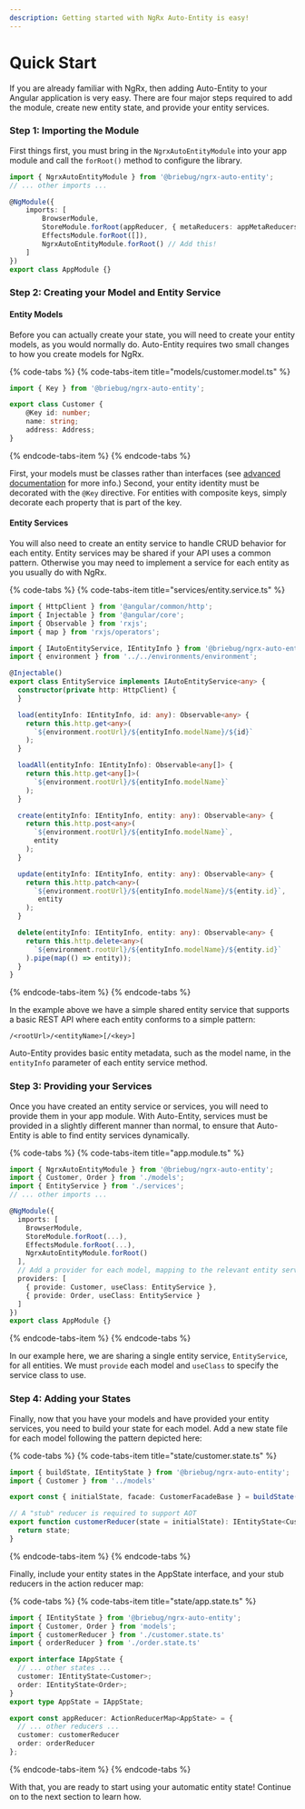 ```yaml
---
description: Getting started with NgRx Auto-Entity is easy!
---
```


# Quick Start

If you are already familiar with NgRx, then adding Auto-Entity to your Angular application is very easy. There are four major steps required to add the module, create new entity state, and provide your entity services.

### Step 1: Importing the Module

First things first, you must bring in the `NgrxAutoEntityModule` into your app module and call the `forRoot()` method to configure the library.

```typescript
import { NgrxAutoEntityModule } from '@briebug/ngrx-auto-entity';
// ... other imports ...

@NgModule({
    imports: [
        BrowserModule,
        StoreModule.forRoot(appReducer, { metaReducers: appMetaReducers }),
        EffectsModule.forRoot([]),
        NgrxAutoEntityModule.forRoot() // Add this!
    ]
})
export class AppModule {}
```

### Step 2: Creating your Model and Entity Service

#### Entity Models

Before you can actually create your state, you will need to create your entity models, as you would normally do. Auto-Entity requires two small changes to how you create models for NgRx.

{% code-tabs %}
{% code-tabs-item title="models/customer.model.ts" %}
```typescript
import { Key } from '@briebug/ngrx-auto-entity';

export class Customer {
    @Key id: number;
    name: string;
    address: Address;
}
```
{% endcode-tabs-item %}
{% endcode-tabs %}

First, your models must be classes rather than interfaces \(see [advanced documentation](../advanced/usage/paradigm/models.md) for more info.\) Second, your entity identity must be decorated with the `@Key` directive. For entities with composite keys, simply decorate each property that is part of the key.

#### Entity Services

You will also need to create an entity service to handle CRUD behavior for each entity. Entity services may be shared if your API uses a common pattern. Otherwise you may need to implement a service for each entity as you usually do with NgRx.

{% code-tabs %}
{% code-tabs-item title="services/entity.service.ts" %}
```typescript
import { HttpClient } from '@angular/common/http';
import { Injectable } from '@angular/core';
import { Observable } from 'rxjs';
import { map } from 'rxjs/operators';

import { IAutoEntityService, IEntityInfo } from '@briebug/ngrx-auto-entity';
import { environment } from '../../environments/environment';

@Injectable()
export class EntityService implements IAutoEntityService<any> {
  constructor(private http: HttpClient) {
  }

  load(entityInfo: IEntityInfo, id: any): Observable<any> {
    return this.http.get<any>(
      `${environment.rootUrl}/${entityInfo.modelName}/${id}`
    );
  }

  loadAll(entityInfo: IEntityInfo): Observable<any[]> {
    return this.http.get<any[]>(
      `${environment.rootUrl}/${entityInfo.modelName}`
    );
  }

  create(entityInfo: IEntityInfo, entity: any): Observable<any> {
    return this.http.post<any>(
      `${environment.rootUrl}/${entityInfo.modelName}`,
      entity
    );
  }

  update(entityInfo: IEntityInfo, entity: any): Observable<any> {
    return this.http.patch<any>(
      `${environment.rootUrl}/${entityInfo.modelName}/${entity.id}`,
       entity
    );
  }

  delete(entityInfo: IEntityInfo, entity: any): Observable<any> {
    return this.http.delete<any>(
      `${environment.rootUrl}/${entityInfo.modelName}/${entity.id}`
    ).pipe(map(() => entity));
  }
}
```
{% endcode-tabs-item %}
{% endcode-tabs %}

In the example above we have a simple shared entity service that supports a basic REST API where each entity conforms to a simple pattern:

`/<rootUrl>/<entityName>[/<key>]`

Auto-Entity provides basic entity metadata, such as the model name, in the `entityInfo` parameter of each entity service method.

### Step 3: Providing your Services

Once you have created an entity service or services, you will need to provide them in your app module. With Auto-Entity, services must be provided in a slightly different manner than normal, to ensure that Auto-Entity is able to find entity services dynamically.

{% code-tabs %}
{% code-tabs-item title="app.module.ts" %}
```typescript
import { NgrxAutoEntityModule } from '@briebug/ngrx-auto-entity';
import { Customer, Order } from './models';
import { EntityService } from './services';
// ... other imports ...

@NgModule({
  imports: [
    BrowserModule,
    StoreModule.forRoot(...),
    EffectsModule.forRoot(...),
    NgrxAutoEntityModule.forRoot()
  ],
  // Add a provider for each model, mapping to the relevant entity service:
  providers: [
    { provide: Customer, useClass: EntityService },
    { provide: Order, useClass: EntityService }
  ]
})
export class AppModule {}
```
{% endcode-tabs-item %}
{% endcode-tabs %}

In our example here, we are sharing a single entity service, `EntityService`, for all entities. We must `provide` each model and `useClass` to specify the service class to use.

### Step 4: Adding your States

Finally, now that you have your models and have provided your entity services, you need to build your state for each model. Add a new state file for each model following the pattern depicted here:

{% code-tabs %}
{% code-tabs-item title="state/customer.state.ts" %}
```typescript
import { buildState, IEntityState } from '@briebug/ngrx-auto-entity';
import { Customer } from '../models'

export const { initialState, facade: CustomerFacadeBase } = buildState(Customer);

// A "stub" reducer is required to support AOT
export function customerReducer(state = initialState): IEntityState<Customer> {
  return state;
}
```
{% endcode-tabs-item %}
{% endcode-tabs %}

Finally, include your entity states in the AppState interface, and your stub reducers in the action reducer map:

{% code-tabs %}
{% code-tabs-item title="state/app.state.ts" %}
```typescript
import { IEntityState } from '@briebug/ngrx-auto-entity';
import { Customer, Order } from 'models';
import { customerReducer } from './customer.state.ts'
import { orderReducer } from './order.state.ts'

export interface IAppState {
  // ... other states ...
  customer: IEntityState<Customer>;
  order: IEntityState<Order>;
}
export type AppState = IAppState;

export const appReducer: ActionReducerMap<AppState> = {
  // ... other reducers ...
  customer: customerReducer
  order: orderReducer
};
```
{% endcode-tabs-item %}
{% endcode-tabs %}

With that, you are ready to start using your automatic entity state! Continue on to the next section to learn how.

